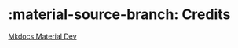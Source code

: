 # :material-source-branch: Credits

[Mkdocs Material Dev](https://squidfunk.github.io/mkdocs-material/reference/icons-emojis/#search)